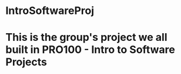 # IntroSoftwareProj
# This is the group's project we all built in PRO100 - Intro to Software Projects
